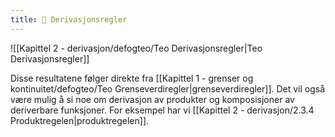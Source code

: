 ```yaml
---
title: 📄 Derivasjonsregler
---
```


![[Kapittel 2 - derivasjon/defogteo/Teo Derivasjonsregler|Teo Derivasjonsregler]]

Disse resultatene følger direkte fra [[Kapittel 1 - grenser og kontinuitet/defogteo/Teo Grenseverdiregler|grenseverdiregler]]. Det vil også være mulig å si noe om derivasjon av produkter og komposisjoner av deriverbare funksjoner. For eksempel har vi [[Kapittel 2 - derivasjon/2.3.4 Produktregelen|produktregelen]].